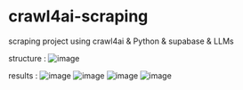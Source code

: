 # crawl4ai-scraping
scraping project using crawl4ai &amp; Python &amp; supabase &amp; LLMs

structure :
![image](https://github.com/user-attachments/assets/1680998d-eda2-4577-965a-1b806ce10562)

results :
![image](https://github.com/user-attachments/assets/9589c1cc-3324-43db-ad23-b242036be02f)
![image](https://github.com/user-attachments/assets/0b330557-8410-4649-a29d-f82784261521)
![image](https://github.com/user-attachments/assets/0feff131-43d8-460c-b5ef-efc37bddc5d6)
![image](https://github.com/user-attachments/assets/82f255c9-8227-4bfd-81ec-3f1f3f69daae)
